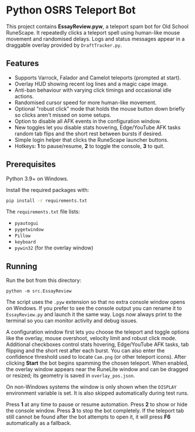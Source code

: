 # Python OSRS Teleport Bot

This project contains **EssayReview.pyw**, a teleport spam bot for Old School RuneScape. It repeatedly clicks a teleport spell using human-like mouse movement and randomised delays. Logs and status messages appear in a draggable overlay provided by `DraftTracker.py`.

## Features

- Supports Varrock, Falador and Camelot teleports (prompted at start).
- Overlay HUD showing recent log lines and a magic cape image.
- Anti-ban behaviour with varying click timings and occasional idle actions.
- Randomised cursor speed for more human-like movement.
- Optional "robust click" mode that holds the mouse
  button down briefly so clicks aren't missed on some setups.
- Option to disable all AFK events in the configuration window.
- New toggles let you disable stats hovering, Edge/YouTube AFK tasks
  random tab flips and the short rest between bursts if desired.
- Simple login helper that clicks the RuneScape launcher buttons.
- Hotkeys: **1** to pause/resume, **2** to toggle the console, **3** to quit.

## Prerequisites

Python 3.9+ on Windows.

Install the required packages with:

```bash
pip install -r requirements.txt
```

The `requirements.txt` file lists:

- `pyautogui`
- `pygetwindow`
- `Pillow`
- `keyboard`
- `pywin32` (for the overlay window)

## Running

Run the bot from this directory:

```
python -m src.EssayReview
```

The script uses the `.pyw` extension so that no extra console window
opens on Windows. If you prefer to see the console output you can
rename it to `EssayReview.py` and launch it the same way. Logs now always
print to the terminal so you can monitor activity and debug issues.


 A configuration window first lets you choose the teleport and toggle options like the overlay, mouse overshoot, velocity limit and robust click mode. Additional checkboxes control stats hovering, Edge/YouTube AFK tasks, tab flipping and the short rest after each burst. You can also enter the confidence threshold used to locate `Cam.png` (or other teleport icons). After clicking **Start** the bot begins spamming the chosen teleport. When enabled, the overlay window appears near the RuneLite window and can be dragged or resized; its geometry is saved in `overlay_pos.json`.

On non-Windows systems the window is only shown when the `DISPLAY` environment variable is set. It is also skipped automatically during test runs.

Press **1** at any time to pause or resume automation. Press **2** to show or hide the console window. Press **3** to stop the bot completely. If the teleport tab still cannot be found after the bot attempts to open it, it will press **F6** automatically as a fallback.

